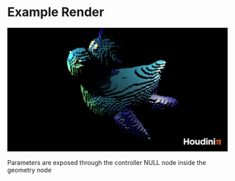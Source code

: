 # Example Render
![](rendered_lego_toy.jpg)

Parameters are exposed through the controller NULL node inside the geometry node